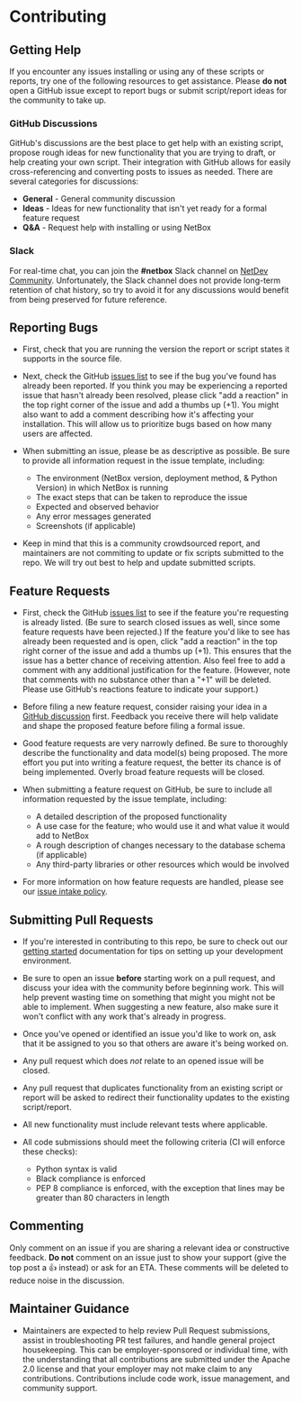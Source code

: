 # Contributing

## Getting Help

If you encounter any issues installing or using any of these scripts or reports, try one of the
following resources to get assistance. Please **do not** open a GitHub issue
except to report bugs or submit script/report ideas for the community to take up.

### GitHub Discussions

GitHub's discussions are the best place to get help with an existing script, propose rough ideas for
new functionality that you are trying to draft, or help creating your own script. Their integration
with GitHub allows for easily cross-referencing and converting posts to issues as needed. There are several
categories for discussions:

* **General** - General community discussion
* **Ideas** - Ideas for new functionality that isn't yet ready for a formal
  feature request
* **Q&A** - Request help with installing or using NetBox

### Slack

For real-time chat, you can join the **#netbox** Slack channel on [NetDev Community](https://netdev.chat/).
Unfortunately, the Slack channel does not provide long-term retention of chat
history, so try to avoid it for any discussions would benefit from being
preserved for future reference.

## Reporting Bugs

* First, check that you are running the version the report or script states it supports in the source file.

* Next, check the GitHub [issues list](https://github.com/netbox-community/reports/issues)
to see if the bug you've found has already been reported. If you think you may
be experiencing a reported issue that hasn't already been resolved, please
click "add a reaction" in the top right corner of the issue and add a thumbs
up (+1). You might also want to add a comment describing how it's affecting your
installation. This will allow us to prioritize bugs based on how many users are
affected.

* When submitting an issue, please be as descriptive as possible. Be sure to
provide all information request in the issue template, including:

  * The environment (NetBox version, deployment method, & Python Version) in which NetBox is running
  * The exact steps that can be taken to reproduce the issue
  * Expected and observed behavior
  * Any error messages generated
  * Screenshots (if applicable)

* Keep in mind that this is a community crowdsourced report, and maintainers are not
commiting to update or fix scripts submitted to the repo.  We will try out best to help
and update submitted scripts.

## Feature Requests

* First, check the GitHub [issues list](https://github.com/netbox-community/reports/issues)
to see if the feature you're requesting is already listed. (Be sure to search
closed issues as well, since some feature requests have been rejected.) If the
feature you'd like to see has already been requested and is open, click "add a
reaction" in the top right corner of the issue and add a thumbs up (+1). This
ensures that the issue has a better chance of receiving attention. Also feel
free to add a comment with any additional justification for the feature.
(However, note that comments with no substance other than a "+1" will be
deleted. Please use GitHub's reactions feature to indicate your support.)

* Before filing a new feature request, consider raising your idea in a
[GitHub discussion](https://github.com/netbox-community/netbox/discussions)
first. Feedback you receive there will help validate and shape the proposed
feature before filing a formal issue.

* Good feature requests are very narrowly defined. Be sure to thoroughly
describe the functionality and data model(s) being proposed. The more effort
you put into writing a feature request, the better its chance is of being
implemented. Overly broad feature requests will be closed.

* When submitting a feature request on GitHub, be sure to include all
information requested by the issue template, including:

  * A detailed description of the proposed functionality
  * A use case for the feature; who would use it and what value it would add
    to NetBox
  * A rough description of changes necessary to the database schema (if
    applicable)
  * Any third-party libraries or other resources which would be involved

* For more information on how feature requests are handled, please see our
[issue intake policy](https://github.com/netbox-community/netbox/wiki/Issue-Intake-Policy).

## Submitting Pull Requests

* If you're interested in contributing to this repo, be sure to check out our
[getting started](https://netbox.readthedocs.io/en/stable/development/getting-started/)
documentation for tips on setting up your development environment.

* Be sure to open an issue **before** starting work on a pull request, and
discuss your idea with the community before beginning work. This will
help prevent wasting time on something that might you might not be able to
implement. When suggesting a new feature, also make sure it won't conflict with
any work that's already in progress.

* Once you've opened or identified an issue you'd like to work on, ask that it
be assigned to you so that others are aware it's being worked on.

* Any pull request which does _not_ relate to an opened issue will be closed.

* Any pull request that duplicates functionality from an existing script or report
will be asked to redirect their functionality updates to the existing script/report.

* All new functionality must include relevant tests where applicable.

* All code submissions should meet the following criteria (CI will enforce
these checks):

  * Python syntax is valid
  * Black compliance is enforced
  * PEP 8 compliance is enforced, with the exception that lines may be
    greater than 80 characters in length

## Commenting

Only comment on an issue if you are sharing a relevant idea or constructive
feedback. **Do not** comment on an issue just to show your support (give the
top post a :+1: instead) or ask for an ETA. These comments will be deleted to
reduce noise in the discussion.

## Maintainer Guidance

* Maintainers are expected to help review Pull Request submissions, assist in
  troubleshooting PR test failures, and handle general project housekeeping.
  This can be employer-sponsored or individual time, with the understanding that
  all contributions are submitted under the Apache 2.0 license and that your
  employer may not make claim to any contributions. Contributions include code
  work, issue management, and community support.
